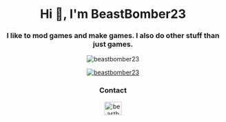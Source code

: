 <h1 align="center">Hi 👋, I'm BeastBomber23</h1>
<h3 align="center">I like to mod games and make games. I also do other stuff than just games.</h3>

<p align="center"> <img src="https://komarev.com/ghpvc/?username=beastbomber23&label=Profile%20views&color=0e75b6&style=flat" alt="beastbomber23" /> </p>

<p align="center"> <a href="https://github.com/ryo-ma/github-profile-trophy"><img src="https://github-profile-trophy.vercel.app/?username=beastbomber23&theme=radical" alt="beastbomber23" /></a> </p>

<h3 align="center">Contact</h3>
<p align="center">
<a href="https://www.youtube.com/c/beastbomber23" target="blank"><img align="center" src="https://raw.githubusercontent.com/rahuldkjain/github-profile-readme-generator/master/src/images/icons/Social/youtube.svg" alt="beastbomber23" height="30" width="40" /></a>
</p>
